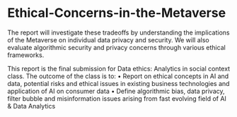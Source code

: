 # Ethical-Concerns-in-the-Metaverse
The report will investigate these tradeoffs by understanding the implications of the Metaverse on individual data privacy and security. We will also evaluate algorithmic security and privacy concerns through various ethical frameworks.

This report is the final submission for Data ethics: Analytics in social context class. The outcome of the class is to:
•	Report on ethical concepts in AI and data, potential risks and ethical issues in existing business technologies and application of AI on consumer data
•	Define algorithmic bias, data privacy, filter bubble and misinformation issues arising from fast evolving field of AI & Data Analytics

